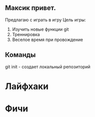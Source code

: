 ## Максик привет.
Предлагаю с играть в игру
Цель игры: 
1. Изучить новые функции git 
2. Треннировка
3. Веселое время при провождение


## Команды
git init - создает локальный репозиторий

# Лайфхаки

# Фичи

